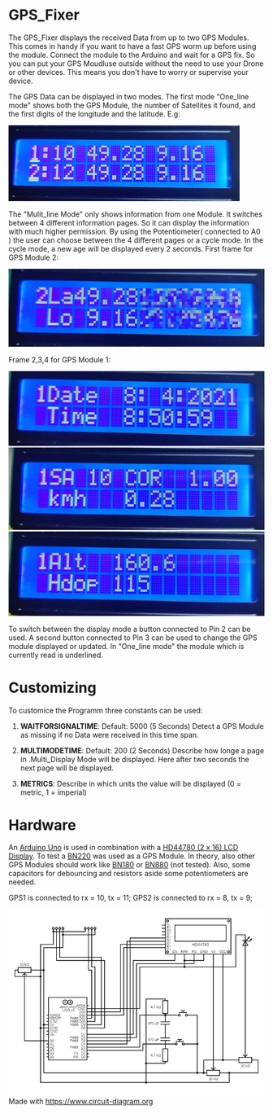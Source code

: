 # GPS_Fixer
The GPS_Fixer displays the received Data from up to two GPS Modules. This comes in handy if you want to have a fast GPS worm up before using the module. Connect the module to the Arduino and wait for a GPS fix. So you can put your GPS Moudluse outside without the need to use your Drone or other devices. This means you don't have to worry or supervise your device.

The GPS Data can be displayed in two modes. The first mode "One_line mode" shows both the GPS Module, the number of Satellites it found, and the first digits of the longitude and the latitude. E.g:

![One_Line Mode](https://raw.githubusercontent.com/SiggiSigmann/GPS_Fixer/main/img/O.png)


The "Mulit_line Mode" only shows information from one Module. It switches between 4 different information pages. So it can display the information with much higher permission. By using the Potentiometer( connected to A0 ) the user can choose between the 4 different pages or a cycle mode. In the cycle mode, a new age will be displayed every 2 seconds.
First frame for GPS Module 2:

![Multi_line Mode Frame 1 for GPS 2](https://raw.githubusercontent.com/SiggiSigmann/GPS_Fixer/main/img/M_2_1.png)

Frame 2,3,4 for GPS Module 1:

![Multi_line Mode Frame 2 for GPS 1](https://raw.githubusercontent.com/SiggiSigmann/GPS_Fixer/main/img/M_1_2.png)
![Multi_line Mode Frame 3 for GPS 1](https://raw.githubusercontent.com/SiggiSigmann/GPS_Fixer/main/img/M_1_3.png)
![Multi_line Mode Frame 4 for GPS 1](https://raw.githubusercontent.com/SiggiSigmann/GPS_Fixer/main/img/M_1_4.png)

To switch between the display mode a button connected to Pin 2 can be used. A second button connected to Pin 3 can be used to change the GPS module displayed or updated. In "One_line mode" the module which is currently read is underlined.

# Customizing
To customice the Programm three constants can be used:
1. **WAITFORSIGNALTIME**: Default: 5000 (5 Seconds) Detect a GPS Module as missing if no Data were received in this time span.

2. **MULTIMODETIME**: Default: 200 (2 Seconds) Describe how longe a page in .Multi_Display Mode will be displayed. Here after two seconds the next page will be displayed.

3. **METRICS**: Describe in which units the value will be displayed (0 = metric, 1 = imperial)

# Hardware
An [Arduino Uno](https://www.amazon.de/Arduino-Uno-Rev-3-Mikrocontroller-Board/dp/B008GRTSV6/ref=sr_1_3?__mk_de_DE=%C3%85M%C3%85%C5%BD%C3%95%C3%91&crid=1O4VEK2QHUW18&dchild=1&keywords=arduino+uno&qid=1617870212&sprefix=arduino+uno%2Caps%2C201&sr=8-3) is used in combination with a [HD44780 (2 x 16) LCD Display](https://www.amazon.de/AZDelivery-HD44780-Display-Schnittstelle-Hintergrund/dp/B07CQG6CMT/ref=sr_1_1?__mk_de_DE=%C3%85M%C3%85%C5%BD%C3%95%C3%91&dchild=1&keywords=HD44780+Chip&qid=1617870304&sr=8-1). To test a [BN220](https://www.amazon.de/bobotron-3-0V-5-0V-Glonass-Antenne-Eingebautes-Blau/dp/B08P75135L/ref=sr_1_1?__mk_de_DE=%C3%85M%C3%85%C5%BD%C3%95%C3%91&dchild=1&keywords=BN220&qid=1617870342&sr=8-1) was used as a GPS Module. In theory, also other GPS Modules should work like [BN180](https://www.amazon.de/WIshioT-GPS-Modul-UART-TTL-Dual-Glonass-GPS-Modul-Aircraft-Controller/dp/B07FKRTQYS/ref=sr_1_2?__mk_de_DE=%C3%85M%C3%85%C5%BD%C3%95%C3%91&dchild=1&keywords=BN180&qid=1617870383&sr=8-2) or [BN880](https://www.amazon.de/Shumo-BN-880Q-GPS-Modul-QMC5883L-PIXHAWK-Silber-Blau/dp/B07Z5KZW62/ref=sr_1_5?__mk_de_DE=%C3%85M%C3%85%C5%BD%C3%95%C3%91&dchild=1&keywords=gps+bn&qid=1617870392&sr=8-5) (not tested). Also, some capacitors for debouncing and resistors aside some potentiometers are needed.

GPS1 is connected to rx = 10, tx = 11;
GPS2 is connected to rx = 8, tx = 9;

![Circuit image](https://raw.githubusercontent.com/SiggiSigmann/GPS_Fixer/main/img/circuit.png)
Made with https://www.circuit-diagram.org